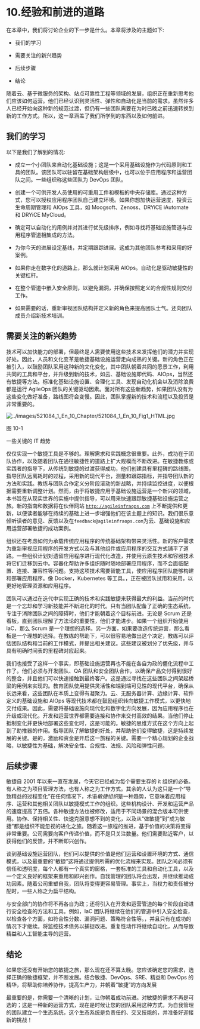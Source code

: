 # 10.经验和前进的道路

在本章中，我们将讨论企业的下一步是什么。本章将涉及的主题如下:

*   我们的学习

*   需要关注的新兴趋势

*   后续步骤

*   结论

随着云、基于微服务的架构、站点可靠性工程等领域的发展，组织正在重新思考他们应该如何运营。他们已经认识到灵活性、弹性和自动化是当前的需求。虽然许多人已经开始向这种新的规范过渡，但仍有一些团队需要在为时已晚之前迅速转换到新的工作方式。所以，这一章涵盖了我们所学到的东西以及如何前进。

## 我们的学习

以下是我们了解到的情况:

*   成立一个小团队来自动化基础设施；这是一个采用基础设施作为代码原则和工具的团队。该团队可以驻留在基础架构层级中，也可以位于应用程序和运营团队之间。一些组织称这些团队为 DevOps 团队。

*   创建一个可供开发人员使用的可重用工件和模板的中央存储库。通过这种方式，您可以授权应用程序团队自己建立环境。如果你想加快运营速度，投资云生命周期管理和 AIOps 工具，如 Moogsoft、Zenoss、DRYiCE iAutomate 和 DRYiCE MyCloud。

*   确定可以自动化的用例并对其进行优先级排序，例如寻找将基础设施管道与应用程序管道相集成的方法。

*   为你今天的进展设定基线，并定期跟踪进展。这成为其他团队参考和采用的好案例。

*   如果你走在数字化的道路上，那么就计划采用 AIOps。自动化是驱动敏捷性的关键杠杆。

*   在整个管道中嵌入安全原则，以避免漏洞，并确保按照定义的合规性规则交付工作。

*   如果需要的话，重新审视团队结构并定义新的角色来提高团队士气。还向团队成员介绍新技术培训。

## 需要关注的新兴趋势

技术可以加快能力的部署，但最终是人需要使用这些技术来发挥他们的潜力并实现好处。因此，人员和文化变革是敏捷基础设施运营走向成熟的关键。新的角色正在被引入，以鼓励团队采用这种新的文化变化，其中团队朝着共同的愿景工作，利用共同的工具和平台，并升级到新的技术，如云、基础设施即代码、AIOps，当然还有敏捷等方法。标准化基础设施设置、合理化工具、发现自动化机会以及消除浪费都是运行 AgileOps 团队的关键驱动因素。面对所有这些新趋势，如果团队没有为这些变化做好准备，路线图将会变慢。因此，团队掌握新的技术和流程以及投资是非常重要的。

![../images/521084_1_En_10_Chapter/521084_1_En_10_Fig1_HTML.jpg](../images/521084_1_En_10_Chapter/521084_1_En_10_Fig1_HTML.jpg)

图 10-1

一些关键的 IT 趋势

仅仅实现一个敏捷工具是不够的。理解需求和实践概念很重要。此外，成功在于团队协作，以及随着团队在通往敏捷性的道路上扩大规模而不断改进。在敏捷教练或实践者的指导下，从传统到敏捷的过渡获得成功，他们创建具有里程碑的路线图，指导团队远离耗时的过程，采用新的现代平台，测量和跟踪指标，并指导团队新的方法和实践。教练与团队合作定义分阶段滚动的新战略，并持续监控进度，以便根据需要重新调整计划。然而，由于将敏捷应用于基础设施运营是一个新兴的领域，本书旨在从现实世界的实施中提供指导，可以用来快速跟踪敏捷基础设施运营之旅。新的指南和数据将在伙伴网站 [`http://agileinfraops.com`](http://agileinfraops.com) 上不断提供和更新，以便读者能够在持续的基础上进一步增强他们在该主题上的知识。我们很乐意倾听读者的意见、反馈以及在`feedback@agileinfraops.com`为云、基础设施和应用运营部署敏捷的成功案例。

组织还在考虑如何为承载传统应用程序的传统基础架构带来灵活性。新的客户需求为重新审视应用程序的开发方式以及与其他组件或应用程序的交互方式铺平了道路。一些组织计划对遗留应用程序进行现代化改造，并使用云原生技术和容器技术将它们迁移到云中。容器化帮助许多组织随时随地部署应用程序，而不会面临配置、连接、兼容性等问题。支持这项技术需要智能工具，使应用程序团队能够构建和部署应用程序。像 Docker，Kubernetes 等工具。，正在被团队试用和采用，以更好地管理资源和应用程序。

团队可以通过在迭代中实现正确的技术和实践敏捷来获得最大的利益。当前的时代是一个忘却和学习新技能并不断进化的时代。只有当团队配备了正确的生态系统，专注于消除团队之间的障碍时，他们才能朝着这个目标前进。无论是 Scrum 还是看板，直到团队理解了方法论的重要性，他们才能进步。如果一个组织开始使用 IaC，那么 Scrum 是一个理想的选择。另一方面，如果要改造传统运营，那么看板是一个理想的选择。在教练的帮助下，可以很容易地做出这个决定，教练可以评估团队结构和当前的工作模式，并提出相关建议。这些建议被划分了优先级，并与具有明确时间表的里程碑对应起来。

我们也接受了这样一个事实，即基础设施运营再也不能在各自为政的僵化流程中工作了。他们必须与开发团队、QA 团队和安全团队合作，以确保产品交付得到很好的整合，并且他们可以快速接触到最终客户。这是通过寻找在这些团队之间架起桥梁的用例来实现的。教育团队使用提供灵活性和端到端可见性的现代平台，确保从长远来看，这些团队在本质上变得有凝聚力。云、无服务器计算、边缘计算、软件定义的基础设施和 AIOps 等现代技术都在鼓励组织转向敏捷工作模式，以更快地交付成果。因此，需要将基础设施向现代化和数字化方向发展，因为应用程序也在升级或现代化。开发和运营世界都需要连接和协作来交付高效的结果。当他们停止抵制变化并更快地部署这些变化时，这是可能的。敏捷的思维方式在这个方向上起到了助推器的作用。指导团队了解敏捷的好处，并帮助他们变得敏捷，这是持续发展的关键。是的，激励和资金是开启这一旅程的关键。需要一个精心规划的企业战略，以敏捷性为基础，解决安全性、合规性、法规、风险和弹性问题。

## 后续步骤

敏捷自 2001 年以来一直在发展，今天它已经成为每个需要生存的 it 组织的必备。有人称之为项目管理方法，也有人称之为工作方式。其余的人认为这只是一个“导致精益的过程变化”在任何情况下，术语*敏捷组织*是一种趋势，它意味着应用程序、运营和其他相关团队以敏捷模式工作的组织。这些机构设计、开发和运营产品的速度提高了五倍。各种敏捷方法也被修改，适用于不同场景的混合版本可供使用。协作、保持相关性、快速克服意想不到的变化，以及从“做敏捷”到“成为敏捷”都是组织不能忽视的进化之旅。随着这一旅程的推进，基于价值的决策将变得非常重要。公司需要向客户传递价值，而不是只关注数量。他们需要贴近客户，以获得他们的反馈，并不断即兴创作。

谈到基础设施运营团队，他们可以提供的价值是他们运营和设置环境的方式、通信模式，以及最重要的“敏捷”这将通过提供所需的优化流程来实现。团队之间必须有信任和透明度，每个人都有一个真实的窗格，一套标准的工具和自动化工具，以及一个定义良好的框架来重用和即兴创作。自我管理的团队将会出现，并继续推动成功因素。随着公司重塑自我，团队将变得更容易管理。事实上，当权力和责任被分配时，一些人称之为扁平结构。

与安全部门的协作将不再各自为政；还将引入在开发和运营管道的每个阶段自动进行安全检查的方法和工具。例如，IaC 团队将继续在他们的管道中引入安全检查，以检查各个方面，如符合性分数、漏洞问题、策略符合性等。，并且只有在成功的情况下才继续。将监控技术债务以捕捉改进。重复性动作将继续自动化，从而导致精益和人工智能主导的运营。

## 结论

如果您还没有开始您的敏捷之旅，那么现在还不算太晚。您应该确定您的需求，选择正确的敏捷框架，并不断发展。结合敏捷、DevOps、SRE、精益和 DevOps 的精华，将帮助你培养协作，提高生产力，并朝着“敏捷”的方向发展

最重要的是，你需要一个清晰的计划，让你朝着成功前进。对敏捷的需求不再是可选的；这是一种新的运营方式，现在是时候让您的团队采用这种方式，为自我管理的团队建立一个生态系统，这个生态系统是负责任的、交叉技能的，并准备好迎接新的挑战！
